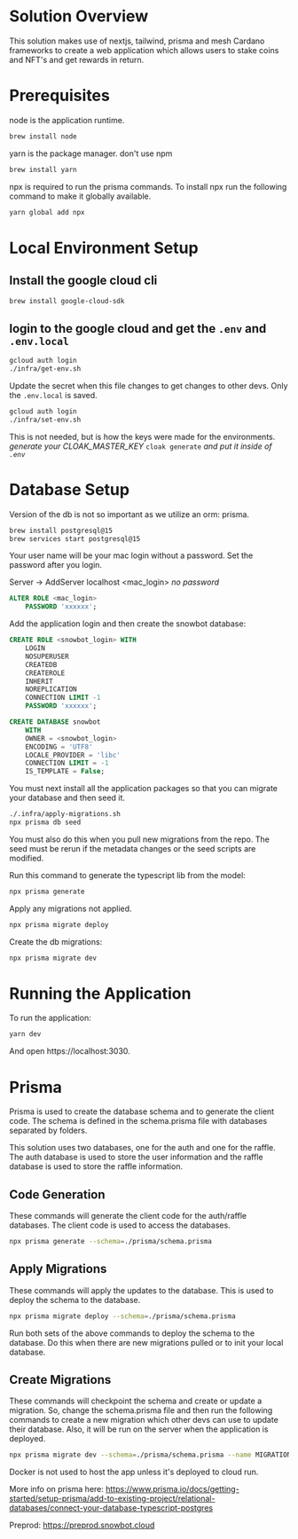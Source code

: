 <!-- This is free and unencumbered software released into the public domain.
Anyone is free to copy, modify, publish, use, compile, sell, or distribute this software, either in source code form or as a compiled binary, for any purpose, commercial or non-commercial, and by any means.
In jurisdictions that recognize copyright laws, the author or authors of this software dedicate any and all copyright interest in the software to the public domain. We make this dedication for the benefit of the public at large and to the detriment of our heirs and successors. We intend this dedication to be an overt act of relinquishment in perpetuity of all present and future rights to this software under copyright law.
THE SOFTWARE IS PROVIDED "AS IS", WITHOUT WARRANTY OF ANY KIND, EXPRESS OR IMPLIED, INCLUDING BUT NOT LIMITED TO THE WARRANTIES OF MERCHANTABILITY, FITNESS FOR A PARTICULAR PURPOSE AND NONINFRINGEMENT. IN NO EVENT SHALL THE AUTHORS BE LIABLE FOR ANY CLAIM, DAMAGES OR OTHER LIABILITY, WHETHER IN AN ACTION OF CONTRACT, TORT OR OTHERWISE, ARISING FROM, OUT OF OR IN CONNECTION WITH THE SOFTWARE OR THE USE OR OTHER DEALINGS IN THE SOFTWARE.
For more information, please refer to <http://unlicense.org/> -->
# Solution Overview

This solution makes use of nextjs, tailwind, prisma and mesh Cardano frameworks to create a web application which allows users to
stake coins and NFT's and get rewards in return.

# Prerequisites
node is the application runtime.
```bash
brew install node
```

yarn is the package manager. don't use npm
```bash
brew install yarn
```

npx is required to run the prisma commands. To install npx run the following command to make it globally available.
```bash
yarn global add npx
```

# Local Environment Setup

## Install the google cloud cli
```bash
brew install google-cloud-sdk
```

## login to the google cloud and get the `.env` and `.env.local`
```bash
gcloud auth login
./infra/get-env.sh
```

Update the secret when this file changes to get changes to other devs. Only the `.env.local` is saved.
```bash
gcloud auth login
./infra/set-env.sh
```

This is not needed, but is how the keys were made for the environments.
*generate your CLOAK_MASTER_KEY*
```cloak generate```
*and put it inside of `.env`*

# Database Setup
Version of the db is not so important as we utilize an orm: prisma.
```bash
brew install postgresql@15
brew services start postgresql@15
```
Your user name will be your mac login without a password. Set the password after you login.

Server -> AddServer
localhost
<mac_login>
*no password*

```sql
ALTER ROLE <mac_login>
	PASSWORD 'xxxxxx';
```

Add the application login and then create the snowbot database:
```sql
CREATE ROLE <snowbot_login> WITH
	LOGIN
	NOSUPERUSER
	CREATEDB
	CREATEROLE
	INHERIT
	NOREPLICATION
	CONNECTION LIMIT -1
	PASSWORD 'xxxxxx';
```

```sql
CREATE DATABASE snowbot
    WITH
    OWNER = <snowbot_login>
    ENCODING = 'UTF8'
    LOCALE_PROVIDER = 'libc'
    CONNECTION LIMIT = -1
    IS_TEMPLATE = False;
```

You must next install all the application packages so that you can migrate your database and then seed it.
```bash
./.infra/apply-migrations.sh
npx prisma db seed
```

You must also do this when you pull new migrations from the repo. The seed must be rerun if the metadata changes or the seed scripts are modified.

Run this command to generate the typescript lib from the model:
```bash
npx prisma generate
```

Apply any migrations not applied. 
```bash
npx prisma migrate deploy
```

Create the db migrations:
```bash
npx prisma migrate dev
```


# Running the Application

To run the application:
```bash
yarn dev
```

And open https://localhost:3030.

# Prisma

Prisma is used to create the database schema and to generate the client code.  The schema is defined in the schema.prisma file with databases separated by folders.

This solution uses two databases, one for the auth and one for the raffle.  The auth database is used to store the user information and the raffle database is used to store the raffle information.

## Code Generation
These commands will generate the client code for the auth/raffle databases.  The client code is used to access the databases.
```bash
npx prisma generate --schema=./prisma/schema.prisma
```

## Apply Migrations
These commands will apply the updates to the database.  This is used to deploy the schema to the database.
```bash
npx prisma migrate deploy --schema=./prisma/schema.prisma
```

Run both sets of the above commands to deploy the schema to the database.  Do this when there are new migrations pulled or to init your local database.

## Create Migrations
These commands will checkpoint the schema and create or update a migration. So, change the schema.prisma file and then run the following commands to create a new migration which other devs can use to update their database.  Also, it will be run on the server when the application is deployed.
```bash
npx prisma migrate dev --schema=./prisma/schema.prisma --name MIGRATION_DESC_HERE
```

Docker is not used to host the app unless it's deployed to cloud run.

More info on prisma here:
https://www.prisma.io/docs/getting-started/setup-prisma/add-to-existing-project/relational-databases/connect-your-database-typescript-postgres

Preprod:
https://preprod.snowbot.cloud
